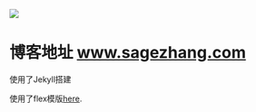 ![](http://ok0ezswdp.bkt.clouddn.com/17-1-19/66422312-file_1484800895894_107e5.png)

博客地址
www.sagezhang.com
====
使用了Jekyll搭建

使用了flex模版[here](http://the-development.github.io/flex/).
